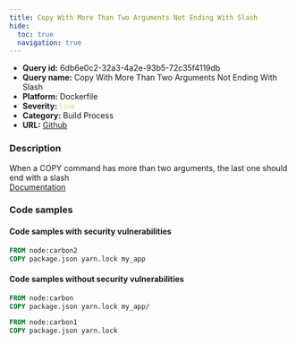 ```yaml
---
title: Copy With More Than Two Arguments Not Ending With Slash
hide:
  toc: true
  navigation: true
---
```


<style>
  .highlight .hll {
    background-color: #ff171742;
  }
  .md-content {
    max-width: 1100px;
    margin: 0 auto;
  }
</style>

-   **Query id:** 6db6e0c2-32a3-4a2e-93b5-72c35f4119db
-   **Query name:** Copy With More Than Two Arguments Not Ending With Slash
-   **Platform:** Dockerfile
-   **Severity:** <span style="color:#edd57e">Low</span>
-   **Category:** Build Process
-   **URL:** [Github](https://github.com/Checkmarx/kics/tree/master/assets/queries/dockerfile/copy_with_more_than_two_arguments_not_ending_with_slash)

### Description
When a COPY command has more than two arguments, the last one should end with a slash<br>
[Documentation](https://docs.docker.com/engine/reference/builder/#copy)

### Code samples
#### Code samples with security vulnerabilities
```dockerfile title="Positive test num. 1 - dockerfile file" hl_lines="2"
FROM node:carbon2
COPY package.json yarn.lock my_app

```


#### Code samples without security vulnerabilities
```dockerfile title="Negative test num. 1 - dockerfile file"
FROM node:carbon
COPY package.json yarn.lock my_app/

```
```dockerfile title="Negative test num. 2 - dockerfile file"
FROM node:carbon1
COPY package.json yarn.lock

```
